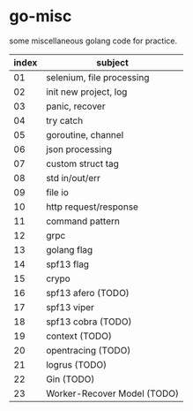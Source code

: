# go-misc

some miscellaneous golang code for practice.

| index | subject                     |
|-------|-----------------------------|
| 01    | selenium, file processing   |
| 02    | init new project, log       |
| 03    | panic, recover              |
| 04    | try catch                   |
| 05    | goroutine, channel          |
| 06    | json processing             |
| 07    | custom struct tag           |
| 08    | std in/out/err              |
| 09    | file io                     |
| 10    | http request/response       |
| 11    | command pattern             |
| 12    | grpc                        |
| 13    | golang flag                 |
| 14    | spf13 flag                  |
| 15    | crypo                       |
| 16    | spf13 afero (TODO)          |
| 17    | spf13 viper                 |
| 18    | spf13 cobra (TODO)          |
| 19    | context (TODO)              |
| 20    | opentracing (TODO)          |
| 21    | logrus (TODO)               |
| 22    | Gin (TODO)                  |
| 23    | Worker-Recover Model (TODO) |
